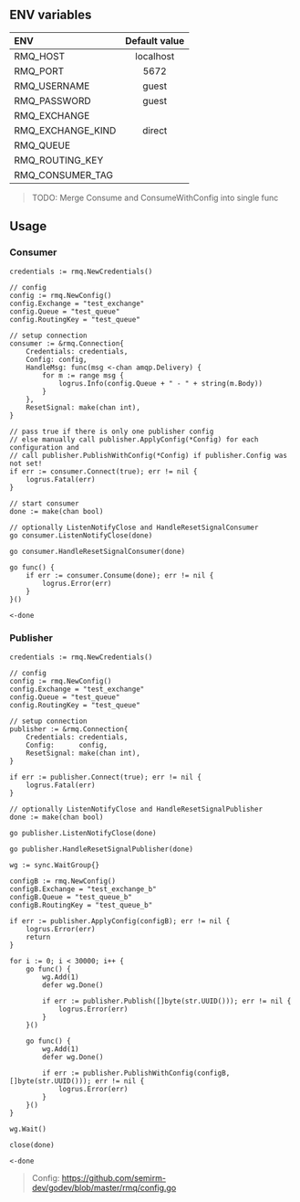 ## ENV variables

| ENV                | Default value |
|:-------------------|:-------------:|
| RMQ_HOST           | localhost     |
| RMQ_PORT           | 5672          |
| RMQ_USERNAME       | guest         |
| RMQ_PASSWORD       | guest         |
| RMQ_EXCHANGE       |               |
| RMQ_EXCHANGE_KIND  | direct        |
| RMQ_QUEUE          |               |
| RMQ_ROUTING_KEY    |               |
| RMQ_CONSUMER_TAG   |               |

> TODO: Merge Consume and ConsumeWithConfig into single func

## Usage

### Consumer

```
credentials := rmq.NewCredentials()

// config
config := rmq.NewConfig()
config.Exchange = "test_exchange"
config.Queue = "test_queue"
config.RoutingKey = "test_queue"

// setup connection
consumer := &rmq.Connection{
    Credentials: credentials,
    Config: config,
    HandleMsg: func(msg <-chan amqp.Delivery) {
        for m := range msg {
            logrus.Info(config.Queue + " - " + string(m.Body))
        }
    },
    ResetSignal: make(chan int),
}

// pass true if there is only one publisher config
// else manually call publisher.ApplyConfig(*Config) for each configuration and
// call publisher.PublishWithConfig(*Config) if publisher.Config was not set!
if err := consumer.Connect(true); err != nil {
    logrus.Fatal(err)
}

// start consumer
done := make(chan bool)

// optionally ListenNotifyClose and HandleResetSignalConsumer
go consumer.ListenNotifyClose(done)

go consumer.HandleResetSignalConsumer(done)

go func() {
    if err := consumer.Consume(done); err != nil {
        logrus.Error(err)
    }
}()

<-done
```


### Publisher

```
credentials := rmq.NewCredentials()

// config
config := rmq.NewConfig()
config.Exchange = "test_exchange"
config.Queue = "test_queue"
config.RoutingKey = "test_queue"

// setup connection
publisher := &rmq.Connection{
    Credentials: credentials,
    Config:      config,
    ResetSignal: make(chan int),
}

if err := publisher.Connect(true); err != nil {
    logrus.Fatal(err)
}

// optionally ListenNotifyClose and HandleResetSignalPublisher
done := make(chan bool)

go publisher.ListenNotifyClose(done)

go publisher.HandleResetSignalPublisher(done)

wg := sync.WaitGroup{}

configB := rmq.NewConfig()
configB.Exchange = "test_exchange_b"
configB.Queue = "test_queue_b"
configB.RoutingKey = "test_queue_b"

if err := publisher.ApplyConfig(configB); err != nil {
    logrus.Error(err)
    return
}

for i := 0; i < 30000; i++ {
    go func() {
        wg.Add(1)
        defer wg.Done()

        if err := publisher.Publish([]byte(str.UUID())); err != nil {
            logrus.Error(err)
        }
    }()

    go func() {
        wg.Add(1)
        defer wg.Done()

        if err := publisher.PublishWithConfig(configB, []byte(str.UUID())); err != nil {
            logrus.Error(err)
        }
    }()
}

wg.Wait()

close(done)

<-done
```

> Config: https://github.com/semirm-dev/godev/blob/master/rmq/config.go
